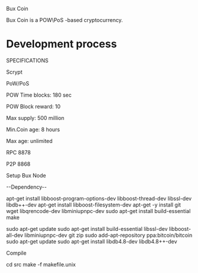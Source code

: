 
Bux Coin

Bux Coin is a POW\PoS -based cryptocurrency.

Development process
===========================

SPECIFICATIONS

Scrypt

PoW/PoS

POW Time blocks: 180 sec

POW Block reward: 10


Max supply: 500 million


Min.Coin age: 8 hours

Max age: unlimited

RPC 8878

P2P 8868


Setup Bux Node

--Dependency--

apt-get install  libboost-program-options-dev libboost-thread-dev  libssl-dev libdb++-dev
apt-get install   libboost-filesystem-dev
apt-get -y install  git wget libqrencode-dev libminiupnpc-dev
sudo apt-get install build-essential make

sudo apt-get update
sudo apt-get install build-essential libssl-dev libboost-all-dev libminiupnpc-dev git zip
sudo add-apt-repository ppa:bitcoin/bitcoin
sudo apt-get update
sudo apt-get install libdb4.8-dev libdb4.8++-dev

Compile


cd src
make -f makefile.unix


